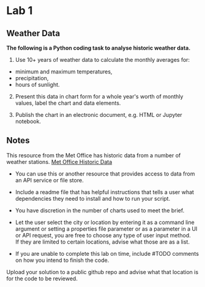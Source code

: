 # Lab 1 

## Weather Data

**The following is a Python coding task to analyse historic weather data.**

1. Use 10+ years of weather data to calculate the monthly averages for: 
  * minimum and maximum temperatures, 
  * precipitation,
  * hours of sunlight.

2. Present this data in chart form for a whole year's worth of monthly values, label the chart and data elements.

3. Publish the chart in an electronic document, e.g. HTML or Jupyter notebook.  


## Notes
This resource from the Met Office has historic data from a number of weather stations. 
[Met Office Historic Data](https://www.metoffice.gov.uk/research/climate/maps-and-data/historic-station-data)

- You can use this or another resource that provides access to data from an API service or file store.

- Include a readme file that has helpful instructions that tells a user what dependencies they need to install and how to run your script.

- You have discretion in the number of charts used to meet the brief.

- Let the user select the city or location by entering it as a command line argument or setting a properties file parameter or as a parameter in a UI or API request, you are free to choose any type of user input method.  
If they are limited to certain locations, advise what those are as a list.

- If you are unable to complete this lab on time, include #TODO comments on how you intend to finish the code.

Upload your solution to a public github repo and advise what that location is for the code to be reviewed.


